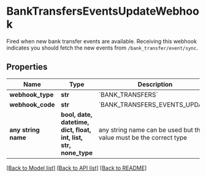 # BankTransfersEventsUpdateWebhook

Fired when new bank transfer events are available. Receiving this webhook indicates you should fetch the new events from `/bank_transfer/event/sync`.

## Properties
Name | Type | Description | Notes
------------ | ------------- | ------------- | -------------
**webhook_type** | **str** | &#x60;BANK_TRANSFERS&#x60; | 
**webhook_code** | **str** | &#x60;BANK_TRANSFERS_EVENTS_UPDATE&#x60; | 
**any string name** | **bool, date, datetime, dict, float, int, list, str, none_type** | any string name can be used but the value must be the correct type | [optional]

[[Back to Model list]](../README.md#documentation-for-models) [[Back to API list]](../README.md#documentation-for-api-endpoints) [[Back to README]](../README.md)


